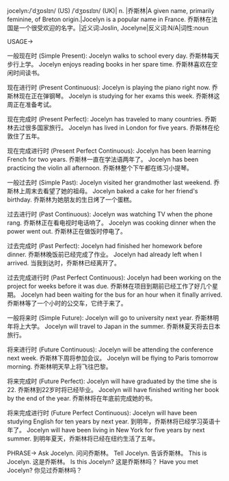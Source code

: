 jocelyn:/ˈdʒɒslɪn/ (US) /ˈdʒɒsɪlɪn/ (UK)| n. |乔斯林|A given name, primarily feminine, of Breton origin.|Jocelyn is a popular name in France. 乔斯林在法国是一个很受欢迎的名字。|近义词:Joslin, Jocelyne|反义词:N/A|词性:noun


USAGE->

一般现在时 (Simple Present):
Jocelyn walks to school every day.  乔斯林每天步行上学。
Jocelyn enjoys reading books in her spare time. 乔斯林喜欢在空闲时间读书。

现在进行时 (Present Continuous):
Jocelyn is playing the piano right now. 乔斯林现在正在弹钢琴。
Jocelyn is studying for her exams this week.  乔斯林这周正在准备考试。

现在完成时 (Present Perfect):
Jocelyn has traveled to many countries. 乔斯林去过很多国家旅行。
Jocelyn has lived in London for five years. 乔斯林在伦敦住了五年。

现在完成进行时 (Present Perfect Continuous):
Jocelyn has been learning French for two years. 乔斯林一直在学法语两年了。
Jocelyn has been practicing the violin all afternoon. 乔斯林整个下午都在练习小提琴。

一般过去时 (Simple Past):
Jocelyn visited her grandmother last weekend. 乔斯林上周末去看望了她的祖母。
Jocelyn baked a cake for her friend's birthday. 乔斯林为她朋友的生日烤了一个蛋糕。

过去进行时 (Past Continuous):
Jocelyn was watching TV when the phone rang. 乔斯林正在看电视时电话响了。
Jocelyn was cooking dinner when the power went out.  乔斯林正在做饭时停电了。

过去完成时 (Past Perfect):
Jocelyn had finished her homework before dinner. 乔斯林晚饭前已经完成了作业。
Jocelyn had already left when I arrived. 当我到达时，乔斯林已经离开了。

过去完成进行时 (Past Perfect Continuous):
Jocelyn had been working on the project for weeks before it was due.  乔斯林在项目到期前已经工作了好几个星期。
Jocelyn had been waiting for the bus for an hour when it finally arrived. 乔斯林等了一个小时的公交车，它终于来了。

一般将来时 (Simple Future):
Jocelyn will go to university next year.  乔斯林明年将上大学。
Jocelyn will travel to Japan in the summer. 乔斯林夏天将去日本旅行。

将来进行时 (Future Continuous):
Jocelyn will be attending the conference next week. 乔斯林下周将参加会议。
Jocelyn will be flying to Paris tomorrow morning.  乔斯林明天早上将飞往巴黎。


将来完成时 (Future Perfect):
Jocelyn will have graduated by the time she is 22. 乔斯林到22岁时将已经毕业。
Jocelyn will have finished writing her book by the end of the year. 乔斯林将在年底前完成她的书。

将来完成进行时 (Future Perfect Continuous):
Jocelyn will have been studying English for ten years by next year. 到明年，乔斯林将已经学习英语十年了。
Jocelyn will have been living in New York for five years by next summer. 到明年夏天，乔斯林将已经在纽约生活了五年。


PHRASE->
Ask Jocelyn. 问问乔斯林。
Tell Jocelyn.  告诉乔斯林。
This is Jocelyn. 这是乔斯林。
Is this Jocelyn? 这是乔斯林吗？
Have you met Jocelyn? 你见过乔斯林吗？
